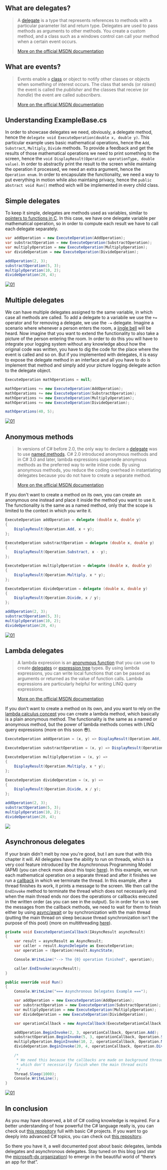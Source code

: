 ## What are delegates?

> A [delegate](https://msdn.microsoft.com/en-us/library/900fyy8e.aspx) is a type that represents references to methods with a particular parameter list and return type. Delegates are used to pass methods as arguments to other methods. You create a custom method, and a class such as a windows control can call your method when a certain event occurs.
> 
> [More on the official MSDN documentation](https://msdn.microsoft.com/en-us/library/ms173171.aspx)

## What are events?

> Events enable a [class](https://msdn.microsoft.com/en-us/library/0b0thckt.aspx) or object to notify other classes or objects when something of interest occurs. The class that sends (or _raises_) the event is called the _publisher_ and the classes that receive (or _handle_) the event are called _subscribers_.
> 
> [More on the official MSDN documentation](https://msdn.microsoft.com/en-us/library/awbftdfh.aspx)

## Understanding ExampleBase.cs

In order to showcase delegates we need, obviously, a delegate method, hence the `delegate void ExecuteOperation(double x, double y)`. This particular example uses basic mathematical operations, hence the `Add`, `Substract`, `Multiply`, `Divide` methods. To provide a feedback and get the results of those mathematical operations we need to print something to the screen, hence the `void DisplayResult(Operation operationType, double value)`. In order to abstractly print the result to the screen while maintaing the operation it processed, we need an extra argument, hence the `Operation enum`. In order to encapsulate the functionality, we need a way to put everything in motion while also maintaing privacy, hence the `public abstract void Run()` method wich will be implemented in every child class.

## Simple delegates

To keep it simple, delegates are methods used as variables, similar to [pointers to functions in C](https://en.wikipedia.org/wiki/Function_pointer). In this case, we have one delegate variable per mathematical operation, so in order to compute each result we have to call each delegate separately.

```csharp
var addOperation = new ExecuteOperation(AddOperation);
var substractOperation = new ExecuteOperation(SubstractOperation);
var multiplyOperation = new ExecuteOperation(MultiplyOperation);
var divideOperation = new ExecuteOperation(DivideOperation);

addOperation(2, 3);
substractOperation(5, 3);
multiplyOperation(10, 2);
divideOperation(20, 4);
```

[![01](https://github.com/microsoft-dx/delegates-workshop/tree/master/Images/01-5.png)](https://github.com/microsoft-dx/delegates-workshop/tree/master/Images/01-5.png)

## Multiple delegates

We can have multiple delegates assigned to the same variable, in which case all methods are called. To add a delegate to a variabile we use the `+=` operator and for removing a delegate, we use the `-=` delegate. Imagine a scenario where whenever a person enters the room, a [jingle bell](https://www.youtube.com/watch?v=5vyMuxxLsD0) will be heard. Now imagine that you want to extend the functionality to also take a picture of the person entering the room. In order to do this you will have to integrate your logging system without any knowledge about how the original code was written, you have to dig the code for the place where the event is called and so on. But if you implemented with delegates, it is easy to expose the delegate method in an interface and all you have to do is implement that method and simply add your picture logging delegate action to the delegate object.

```csharp
ExecuteOperation mathOperations = null;

mathOperations += new ExecuteOperation(AddOperation);
mathOperations += new ExecuteOperation(SubstractOperation);
mathOperations += new ExecuteOperation(MultiplyOperation);
mathOperations += new ExecuteOperation(DivideOperation);

mathOperations(40, 5);
```

[![01](https://github.com/microsoft-dx/delegates-workshop/tree/master/Images/01-6.png)](https://github.com/microsoft-dx/delegates-workshop/tree/master/Images/01-6.png)

## Anonymous methods

> In versions of C# before 2.0, the only way to declare a [delegate](https://msdn.microsoft.com/en-us/library/900fyy8e.aspx) was to use [named methods](https://msdn.microsoft.com/en-us/library/98dc08ac.aspx). C# 2.0 introduced anonymous methods and in C# 3.0 and later, lambda expressions supersede anonymous methods as the preferred way to write inline code. By using anonymous methods, you reduce the coding overhead in instantiating delegates because you do not have to create a separate method.
> 
> [More on the official MSDN documentation](https://msdn.microsoft.com/en-us/library/0yw3tz5k.aspx)

If you don't want to create a method on its own, you can create an anonymous one instead and place it inside the method you want to use it. The functionality is the same as a named method, only that the scope is limited to the context in which you write it.

```csharp
ExecuteOperation addOperation = delegate (double x, double y)
{
    DisplayResult(Operation.Add, x + y);
};

ExecuteOperation substractOperation = delegate (double x, double y)
{
    DisplayResult(Operation.Substract, x - y);
};

ExecuteOperation multiplyOperation = delegate (double x, double y)
{
    DisplayResult(Operation.Multiply, x * y);
};

ExecuteOperation divideOperation = delegate (double x, double y)
{
    DisplayResult(Operation.Divide, x / y);
};

addOperation(2, 3);
substractOperation(5, 3);
multiplyOperation(10, 2);
divideOperation(20, 4);
```

[![01](https://github.com/microsoft-dx/delegates-workshop/tree/master/Images/01-7.png)](https://github.com/microsoft-dx/delegates-workshop/tree/master/Images/01-7.png)

## Lambda delegates

> A lambda expression is an [anonymous function](https://msdn.microsoft.com/en-us/library/0yw3tz5k.aspx) that you can use to create [delegates](https://msdn.microsoft.com/en-us/library/ms173172.aspx) or [expression tree](https://msdn.microsoft.com/en-us/library/bb397951.aspx) types. By using lambda expressions, you can write local functions that can be passed as arguments or returned as the value of function calls. Lambda expressions are particularly helpful for writing LINQ query expressions.
> 
> [More on the official MSDN documentation](https://msdn.microsoft.com/en-us/library/bb397687.aspx)

If you don't want to create a method on its own, and you want to rely on the [lambda calculus concept](https://en.wikipedia.org/wiki/Lambda_calculus) you can create a lambda method, which basically is a plain anonymous method. The functionality is the same as a named or anonymous method, but the power of lambda methods comes with LINQ query expressions (more on this soon 😎).

```csharp
ExecuteOperation addOperation = (x, y) => DisplayResult(Operation.Add, x + y);

ExecuteOperation substractOperation = (x, y) => DisplayResult(Operation.Substract, x - y);

ExecuteOperation multiplyOperation = (x, y) =>
{
    DisplayResult(Operation.Multiply, x * y);
};

ExecuteOperation divideOperation = (x, y) =>
{
    DisplayResult(Operation.Divide, x / y);
};

addOperation(2, 3);
substractOperation(5, 3);
multiplyOperation(10, 2);
divideOperation(20, 4);
```

[![](https://github.com/microsoft-dx/delegates-workshop/tree/master/Images/01-8.png)](https://github.com/microsoft-dx/delegates-workshop/tree/master/Images/01-8.png)

## Asynchronous delegates

If your brain didn't melt by now you're good, but I am sure that with this chapter it will. All delegates have the ability to run on threads, which is a very cool feature introduced by the Asynchronous Programming Model (APM) (you can check more about this topic [here](https://laurentiu.microsoft.pub.ro/2016/08/14/from-eap-to-tap-in-csharp/)). In this example, we run each mathematical operation on a separate thread and after it finishes we run a [callback](https://en.wikipedia.org/wiki/Callback_(computer_programming)) in which we terminate the thread. In this example, after a thread finishes its work, it prints a message to the screen. We then call the `EndInvoke` method to terminate the thread which does not necessarily end when the main thread ends nor does the operations or callbacks executed in the written order (as you can see in the output). So in order for us to see the messages from the callback methods, we need to wait for them to finish either by using [async/await](https://laurentiu.microsoft.pub.ro/2016/08/07/asynchronous-programming-in-csharp/) or by synchronization with the main thread (putting the main thread on sleep because thread synchronization isn't the purpose of this post) (more on multithreading [here](https://en.wikipedia.org/wiki/Multithreading_(computer_architecture))).

```csharp
private void ExecuteOperationCallback(IAsyncResult asyncResult)
{
    var result = asyncResult as AsyncResult;
    var caller = result.AsyncDelegate as ExecuteOperation;
    var operation = (Operation)result.AsyncState;

    Console.WriteLine("--> The {0} operation finished", operation);

    caller.EndInvoke(asyncResult);
}

public override void Run()
{
    Console.WriteLine("=== Asynchronous Delegates Example ===");

    var addOperation = new ExecuteOperation(AddOperation);
    var substractOperation = new ExecuteOperation(SubstractOperation);
    var multiplyOperation = new ExecuteOperation(MultiplyOperation);
    var divideOperation = new ExecuteOperation(DivideOperation);

    var operationCallback = new AsyncCallback(ExecuteOperationCallback);

    addOperation.BeginInvoke(2, 3, operationCallback, Operation.Add);
    substractOperation.BeginInvoke(5, 3, operationCallback, Operation.Substract);
    multiplyOperation.BeginInvoke(10, 2, operationCallback, Operation.Multiply);
    divideOperation.BeginInvoke(20, 4, operationCallback, Operation.Divide);

    /*
     * We need this because the callbacks are made on background threads
     * which don't necessarily finish when the main thread exits
     */
    Thread.Sleep(1000);
    Console.WriteLine();
}
```

[![01](https://github.com/microsoft-dx/delegates-workshop/tree/master/Images/01-9.png)](https://github.com/microsoft-dx/delegates-workshop/tree/master/Images/01-9.png)

## In conclusion

As you may have observed, a bit of C# coding knowledge is required. For a better understanding of how powerful the C# language really is, you can check out [this repository](https://github.com/microsoft-dx/csharp-fundamentals/) full with basic C# projects. If you want to go deeply into advanced C# topics, you can check out [this repository](https://github.com/microsoft-dx/advanced-csharp).

So there you have it, a well documented post about basic delegates, lambda delegates and asynchronous delegates. Stay tuned on this blog (and star the [microsoft-dx organization](https://github.com/microsoft-dx/)) to emerge in the beautiful world of “there’s an app for that”.
